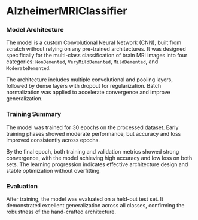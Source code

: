 # AlzheimerMRIClassifier

### Model Architecture
The model is a custom Convolutional Neural Network (CNN), built from scratch without relying on any pre-trained architectures. It was designed specifically for the multi-class classification of brain MRI images into four categories: `NonDemented`, `VeryMildDemented`, `MildDemented`, and `ModerateDemented`.

The architecture includes multiple convolutional and pooling layers, followed by dense layers with dropout for regularization. Batch normalization was applied to accelerate convergence and improve generalization.

### Training Summary
The model was trained for 30 epochs on the processed dataset. Early training phases showed moderate performance, but accuracy and loss improved consistently across epochs.

By the final epoch, both training and validation metrics showed strong convergence, with the model achieving high accuracy and low loss on both sets. The learning progression indicates effective architecture design and stable optimization without overfitting.

### Evaluation
After training, the model was evaluated on a held-out test set. It demonstrated excellent generalization across all classes, confirming the robustness of the hand-crafted architecture.